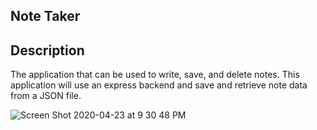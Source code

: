 ## Note Taker

## Description

The application that can be used to write, save, and delete notes. This application will use an express backend and save and retrieve note data from a JSON file.

![Screen Shot 2020-04-23 at 9 30 48 PM](https://user-images.githubusercontent.com/41492852/80165932-ad7ff480-85aa-11ea-8aae-d8104dbfc775.png)
